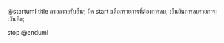 @startuml
title กรอกรายรับอื่นๆ ผิด
start
:เลือกรายการที่ต้องการลบ;
:ยืนยันการลบรายการ;
:บันทึก;

stop
@enduml